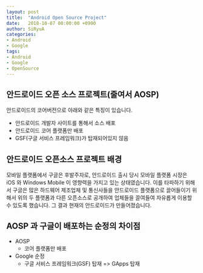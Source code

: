 ```yaml
---
layout: post
title:  "Android Open Source Project"
date:   2018-10-07 00:00:00 +0900
author: SiRyuA
categories:
- Android
- Google
tags:
- Android
- Google
- OpenSource
---
```


## 안드로이드 오픈 소스 프로젝트(줄여서 AOSP)
안드로이드의 코어버전으로 아래와 같은 특징이 있습니다.
* 안드로이드 개발자 사이트를 통해서 소스 배포
* 안드로이드 코어 플랫폼만 배포
* GSF(구글 서비스 프레임워크)가 탑재되어있지 않음


## 안드로이드 오픈소스 프로젝트 배경
모바일 플랫폼에서 구글은 후발주자로, 안드로이드 출시 당시 모바일 플랫폼 시장은 iOS 와 Windows Mobile 이 영향력을 가지고 있는 상태였습니다. 이를 타파하기 위해서 구글은 많은 하드웨어 제조업체 및 통신사들을 안드로이드 플랫폼으로 끌어들이기 위해서 위의 두 플랫폼과 다른 오픈소스로 공개하여 업체들을 끌여들여 자유롭게 이용할 수 있도록 했습니다. 그 결과 현재의 안드로이드가 만들어졌습니다.


## AOSP 과 구글이 배포하는 순정의 차이점
* AOSP
  * 코어 플랫폼만 배포
* Google 순정
  * 구글 서비스 프레임워크(GSF) 탑재 => GApps 탑재

